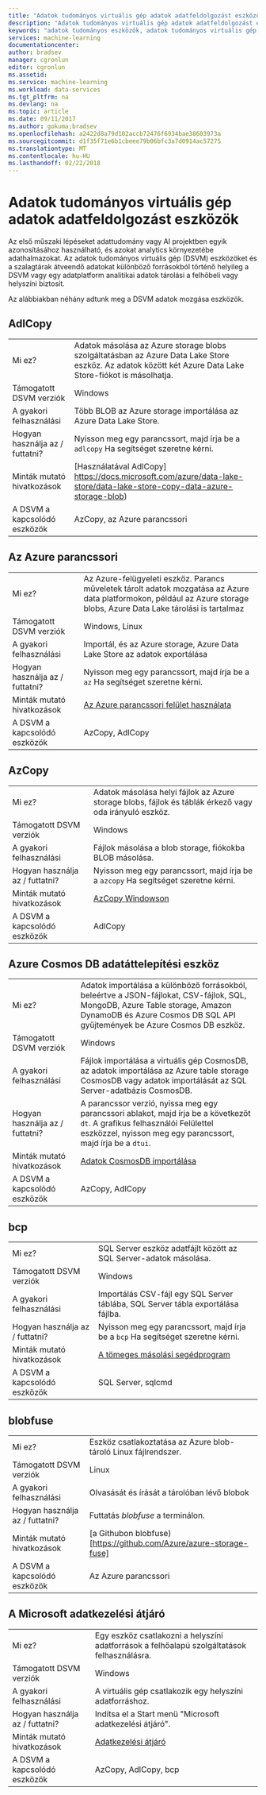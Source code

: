 ```yaml
---
title: "Adatok tudományos virtuális gép adatok adatfeldolgozást eszközök - Azure |} Microsoft Docs"
description: "Adatok tudományos virtuális gép adatok adatfeldolgozást eszközök"
keywords: "adatok tudományos eszközök, adatok tudományos virtuális gép, adattudomány, linux adattudomány eszközei"
services: machine-learning
documentationcenter: 
author: bradsev
manager: cgronlun
editor: cgronlun
ms.assetid: 
ms.service: machine-learning
ms.workload: data-services
ms.tgt_pltfrm: na
ms.devlang: na
ms.topic: article
ms.date: 09/11/2017
ms.author: gokuma;bradsev
ms.openlocfilehash: a2422d8a79d102accb72476f6934bae38603973a
ms.sourcegitcommit: d1f35f71e6b1cbeee79b06bfc3a7d0914ac57275
ms.translationtype: MT
ms.contentlocale: hu-HU
ms.lasthandoff: 02/22/2018
---
```

# <a name="data-science-virtual-machine-data-ingestion-tools"></a>Adatok tudományos virtuális gép adatok adatfeldolgozást eszközök

Az első műszaki lépéseket adattudomány vagy AI projektben egyik azonosításához használható, és azokat analytics környezetébe adathalmazokat. Az adatok tudományos virtuális gép (DSVM) eszközöket és a szalagtárak átveendő adatokat különböző forrásokból történő helyileg a DSVM vagy egy adatplatform analitikai adatok tárolási a felhőbeli vagy helyszíni biztosít. 

Az alábbiakban néhány adtunk meg a DSVM adatok mozgása eszközök. 

## <a name="adlcopy"></a>AdlCopy

|    |           |
| ------------- | ------------- |
| Mi ez?   | Adatok másolása az Azure storage blobs szolgáltatásban az Azure Data Lake Store eszköz. Az adatok között két Azure Data Lake Store-fiókot is másolhatja.      |
| Támogatott DSVM verziók      | Windows      |
| A gyakori felhasználási      | Több BLOB az Azure storage importálása az Azure Data Lake Store.      |
|  Hogyan használja az / futtatni?    |   Nyisson meg egy parancssort, majd írja be a `adlcopy` Ha segítséget szeretne kérni.    |
| Minták mutató hivatkozások      | [Használatával AdlCopy] https://docs.microsoft.com/azure/data-lake-store/data-lake-store-copy-data-azure-storage-blob)      |
| A DSVM a kapcsolódó eszközök      | AzCopy, az Azure parancssori     |

## <a name="azure-command-line"></a>Az Azure parancssori

|    |           |
| ------------- | ------------- |
| Mi ez?   | Az Azure-felügyeleti eszköz. Parancs műveletek tárolt adatok mozgatása az Azure data platformokon, például az Azure storage blobs, Azure Data Lake tárolási is tartalmaz     |
| Támogatott DSVM verziók      | Windows, Linux     |
| A gyakori felhasználási      | Importál, és az Azure storage, Azure Data Lake Store az adatok exportálása      |
|  Hogyan használja az / futtatni?    |   Nyisson meg egy parancssort, majd írja be a `az` Ha segítséget szeretne kérni.    |
| Minták mutató hivatkozások      | [Az Azure parancssori felület használata](https://docs.microsoft.com/cli/azure/?viee-cli-latest)     |
| A DSVM a kapcsolódó eszközök      | AzCopy, AdlCopy      |


## <a name="azcopy"></a>AzCopy

|    |           |
| ------------- | ------------- |
| Mi ez?   | Adatok másolása helyi fájlok az Azure storage blobs, fájlok és táblák érkező vagy oda irányuló eszköz.      |
| Támogatott DSVM verziók      | Windows      |
| A gyakori felhasználási      | Fájlok másolása a blob storage, fiókokba BLOB másolása.      |
|  Hogyan használja az / futtatni?    |   Nyisson meg egy parancssort, majd írja be a `azcopy` Ha segítséget szeretne kérni.    |
| Minták mutató hivatkozások      | [AzCopy Windowson](https://docs.microsoft.com/azure/storage/common/storage-use-azcopy)      |
| A DSVM a kapcsolódó eszközök      | AdlCopy     |


## <a name="azure-cosmos-db-data-migration-tool"></a>Azure Cosmos DB adatáttelepítési eszköz

|    |           |
| ------------- | ------------- |
| Mi ez?   | Adatok importálása a különböző forrásokból, beleértve a JSON-fájlokat, CSV-fájlok, SQL, MongoDB, Azure Table storage, Amazon DynamoDB és Azure Cosmos DB SQL API gyűjtemények be Azure Cosmos DB eszköz.      |
| Támogatott DSVM verziók      | Windows      |
| A gyakori felhasználási      | Fájlok importálása a virtuális gép CosmosDB, az adatok importálása az Azure table storage CosmosDB vagy adatok importálását az SQL Server-adatbázis CosmosDB.     |
|  Hogyan használja az / futtatni?    |   A parancssor verzió, nyissa meg egy parancssori ablakot, majd írja be a következőt `dt`. A grafikus felhasználói Felülettel eszközzel, nyisson meg egy parancssort, majd írja be a `dtui`.    |
| Minták mutató hivatkozások      | [Adatok CosmosDB importálása](https://docs.microsoft.com/azure/cosmos-db/import-data)      |
| A DSVM a kapcsolódó eszközök      | AzCopy, AdlCopy      |


## <a name="bcp"></a>bcp

|    |           |
| ------------- | ------------- |
| Mi ez?   | SQL Server eszköz adatfájlt között az SQL Server-adatok másolása.      |
| Támogatott DSVM verziók      | Windows      |
| A gyakori felhasználási      | Importálás CSV-fájl egy SQL Server táblába, SQL Server tábla exportálása fájlba.      |
|  Hogyan használja az / futtatni?    |   Nyisson meg egy parancssort, majd írja be a `bcp` Ha segítséget szeretne kérni.    |
| Minták mutató hivatkozások      | [A tömeges másolási segédprogram](https://docs.microsoft.com/sql/tools/bcp-utility)      |
| A DSVM a kapcsolódó eszközök      | SQL Server, sqlcmd      |

## <a name="blobfuse"></a>blobfuse

|    |           |
| ------------- | ------------- |
| Mi ez?   | Eszköz csatlakoztatása az Azure blob-tároló Linux fájlrendszer.      |
| Támogatott DSVM verziók      | Linux      |
| A gyakori felhasználási      | Olvasását és írását a tárolóban lévő blobok      |
|  Hogyan használja az / futtatni?    |   Futtatás _blobfuse_ a terminálon.    |
| Minták mutató hivatkozások      | [a Githubon blobfuse) [https://github.com/Azure/azure-storage-fuse]      |
| A DSVM a kapcsolódó eszközök      | Az Azure parancssori      |


## <a name="microsoft-data-management-gateway"></a>A Microsoft adatkezelési átjáró

|    |           |
| ------------- | ------------- |
| Mi ez?   | Egy eszköz csatlakozni a helyszíni adatforrások a felhőalapú szolgáltatások felhasználásra.      |
| Támogatott DSVM verziók      | Windows      |
| A gyakori felhasználási      | A virtuális gép csatlakozik egy helyszíni adatforráshoz.      |
|  Hogyan használja az / futtatni?    |   Indítsa el a Start menü "Microsoft adatkezelési átjáró".    |
| Minták mutató hivatkozások      | [Adatkezelési átjáró](https://msdn.microsoft.com/library/dn879362.aspx)      |
| A DSVM a kapcsolódó eszközök      | AzCopy, AdlCopy, bcp    |
